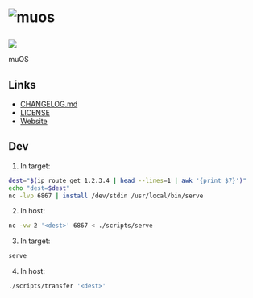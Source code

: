 <h1>

![muos](https://socialify.git.ci/sakkke/muos/image?issues=1&language=1&name=1&owner=1&pattern=Formal%20Invitation&stargazers=1&theme=Light)

</h1>

[![](https://img.shields.io/circleci/build/github/sakkke/muos?style=for-the-badge)](https://app.circleci.com/pipelines/github/sakkke/muos)

muOS

## Links

- [CHANGELOG.md](./CHANGELOG.md)
- [LICENSE](./LICENSE)
- [Website](https://muos.netlify.app/)

## Dev

1. In target:

```bash
dest="$(ip route get 1.2.3.4 | head --lines=1 | awk '{print $7}')"
echo "dest=$dest"
nc -lvp 6867 | install /dev/stdin /usr/local/bin/serve
```

2. In host:

```bash
nc -vw 2 '<dest>' 6867 < ./scripts/serve
```

3. In target:

```bash
serve
```

4. In host:

```bash
./scripts/transfer '<dest>'
```
